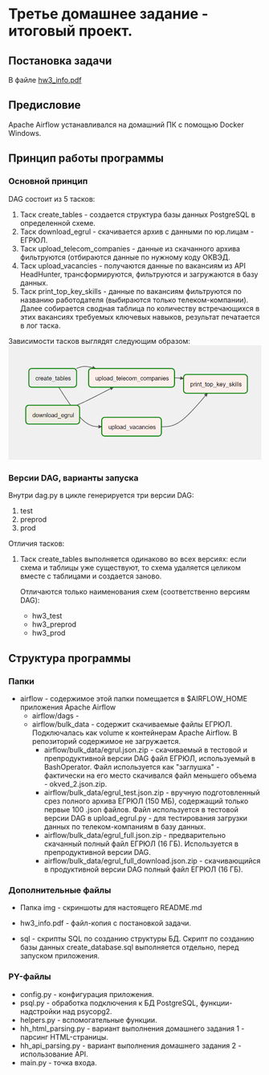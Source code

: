 # Третье домашнее задание - итоговый проект.
## Постановка задачи
В файле [hw3_info.pdf](https://github.com/borodatsik/middle-python-edu/blob/main/03_etl_airflow/hw3_info.pdf)

## Предисловие
Apache Airflow устанавливался на домашний ПК с помощью Docker Windows.

## Принцип работы программы
### Основной принцип
DAG состоит из 5 тасков:
1. Таск create_tables - cоздается структура базы данных PostgreSQL в определенной схеме.
1. Таск download_egrul - скачивается архив с данными по юр.лицам - ЕГРЮЛ.
1. Таск upload_telecom_companies - данные из скачанного архива фильтруются (отбираются данные по нужному коду ОКВЭД.
1. Таск upload_vacancies - получаются данные по вакансиям из API HeadHunter, трансформируются, фильтруются и загружаются в базу данных.
1. Таск print_top_key_skills - данные по вакансиям фильтруются по названию работодателя (выбираются только телеком-компании). Далее собирается сводная таблица по количеству встречающихся в этих вакансиях требуемых ключевых навыков, результат печатается в лог таска.

Зависимости тасков выглядят следующим образом:
![task_dependencies](https://github.com/borodatsik/middle-python-edu/blob/main/03_etl_airflow/img/01_task_dependencies.png?raw=true)
### Версии DAG, варианты запуска
Внутри dag.py в цикле генерируется три версии DAG:
1. test
1. preprod
1. prod

Отличия тасков:
1. Таск create_tables выполняется одинаково во всех версиях: если схема и таблицы уже существуют, то схема удаляется целиком вместе с таблицами и создается заново.

	Отличаются только наименования схем (соответственно версиям DAG):
	* hw3_test
	* hw3_preprod
	* hw3_prod

## Структура программы
### Папки
* airflow - содержимое этой папки помещается в $AIRFLOW_HOME приложения Apache Airflow
	* airflow/dags - 
	* airflow/bulk_data - содержит скачиваемые файлы ЕГРЮЛ. Подключалась как volume к контейнерам Apache Airflow.
	В репозиторий содержимое не загружается.
		* airflow/bulk_data/egrul.json.zip - скачиваемый в тестовой и препродуктивной версии DAG файл ЕГРЮЛ, используемый в BashOperator.
		Файл используется как "заглушка" - фактически на его место скачивался файл меньшего объема - okved_2.json.zip.
		* airflow/bulk_data/egrul_test.json.zip - вручную подготовленный срез полного архива ЕГРЮЛ (150 МБ), содержащий только первые 100 .json файлов.
		Файл используется в тестовой версии DAG в upload_egrul.py - для тестирования загрузки данных по телеком-компаниям в базу данных.
		* airflow/bulk_data/egrul_full.json.zip - предварительно скачанный полный файл ЕГРЮЛ (16 ГБ). Используется в препродуктивной версии DAG.
		* airflow/bulk_data/egrul_full_download.json.zip - скачивающийся в продуктивной версии DAG полный файл ЕГРЮЛ (16 ГБ).

### Дополнительные файлы
* Папка img - скриншоты для настоящего README.md
* hw3_info.pdf - файл-копия с постановкой задачи.







* sql - скрипты SQL по созданию структуры БД.
	Скрипт по созданию базы данных create_database.sql выполняется отдельно, перед запуском приложения.

### PY-файлы
* config.py - конфигурация приложения.
* psql.py - обработка подключения к БД PostgreSQL, функции-надстройки над psycopg2.
* helpers.py - вспомогательные функции.
* hh_html_parsing.py - вариант выполнения домашнего задания 1 - парсинг HTML-страницы.
* hh_api_parsing.py - вариант выполнения домашнего задания 2 - использование API.
* main.py - точка входа.